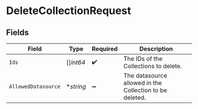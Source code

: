 # DeleteCollectionRequest


## Fields

| Field                                                   | Type                                                    | Required                                                | Description                                             |
| ------------------------------------------------------- | ------------------------------------------------------- | ------------------------------------------------------- | ------------------------------------------------------- |
| `Ids`                                                   | []*int64*                                               | :heavy_check_mark:                                      | The IDs of the Collections to delete.                   |
| `AllowedDatasource`                                     | **string*                                               | :heavy_minus_sign:                                      | The datasource allowed in the Collection to be deleted. |